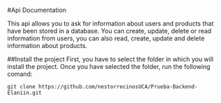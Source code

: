 #Api Documentation

This api allows you to ask for information about users and products that have been stored in a database.
You can create, update, delete or read information from users, you can also read, create, update and delete information about products.

##Install the project
First, you have to select the folder in which you will install the project.
Once you have selected the folder, run the following comand:

    git clone https://github.com/nestorrecinosUCA/Prueba-Backend-Elaniin.git
